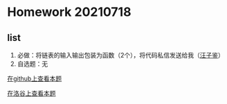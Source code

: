 # Homework 20210718
## list
1. 必做：将链表的输入输出包装为函数（2个），将代码私信发送给我（[汪子鉴](#)）
2. 自选题：无

[在github上查看本题](https://github.com/zenithwzj/ABCHOMEWORK/tree/master/20210718homework)

[在洛谷上查看本题](https://www.luogu.com.cn/training/86605)
